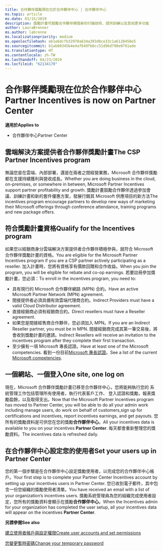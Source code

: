 ```yaml
---
title: 合作夥伴獎勵現在位於合作夥伴中心 | 合作夥伴中心
ms.topic: article
ms.date: 03/15/2019
description: 獎勵計畫可鼓勵合作夥伴開發新的行銷技術、提供訓練以及其他更多功能
author: LauraBrenner
ms.author: labrenne
ms.localizationpriority: medium
ms.openlocfilehash: eb1e6dcfb32970a634a393d8ce33c1a6128458e5
ms.sourcegitcommit: b1ab80345b4e4af649fb8cc51d96d798e0791ade
ms.translationtype: HT
ms.contentlocale: zh-TW
ms.lasthandoff: 04/23/2019
ms.locfileid: "62134170"
---
```

# <a name="partner-incentives-is-now-on-partner-center"></a><span data-ttu-id="e4f05-103">合作夥伴獎勵現在位於合作夥伴中心</span><span class="sxs-lookup"><span data-stu-id="e4f05-103">Partner Incentives is now on Partner Center</span></span> 

<span data-ttu-id="e4f05-104">**適用於**</span><span class="sxs-lookup"><span data-stu-id="e4f05-104">**Applies to**</span></span>

-  <span data-ttu-id="e4f05-105">合作夥伴中心</span><span class="sxs-lookup"><span data-stu-id="e4f05-105">Partner Center</span></span>

## <a name="the-csp-partner-incentives-program"></a><span data-ttu-id="e4f05-106">雲端解決方案提供者合作夥伴獎勵計畫</span><span class="sxs-lookup"><span data-stu-id="e4f05-106">The CSP Partner Incentives program</span></span>

<span data-ttu-id="e4f05-107">無論您是在雲端、內部部署，還是在兩者之間經營業務，Microsoft 合作夥伴獎勵都在支援持續獲利與營收成長。</span><span class="sxs-lookup"><span data-stu-id="e4f05-107">Whether you are doing business in the cloud, on-premises, or somewhere in between, Microsoft Partner Incentives support partner profitability and growth.</span></span> <span data-ttu-id="e4f05-108">獎勵計畫鼓勵合作夥伴透過參加會議、訓練計畫和新的套件優惠方案，發展行銷其 Microsoft 供應項目的新方法</span><span class="sxs-lookup"><span data-stu-id="e4f05-108">The incentives program encourage partners to develop new ways of marketing their Microsoft offerings through conference attendance, training programs and new package offers.</span></span> 

## <a name="qualify-for-the-incentives-program"></a><span data-ttu-id="e4f05-109">符合獎勵計畫資格</span><span class="sxs-lookup"><span data-stu-id="e4f05-109">Qualify for the Incentives program</span></span>

<span data-ttu-id="e4f05-110">如果您以經銷商身分雲端解決方案提供者合作夥伴積極參與，就符合 Microsoft 合作夥伴獎勵計畫的資格。</span><span class="sxs-lookup"><span data-stu-id="e4f05-110">You are eligible for the Microsoft Partner Incentives program if you are a CSP partner actively participating as a reseller.</span></span>
<span data-ttu-id="e4f05-111">加入計畫時，您將有資格享有價款回贈和合作收益。</span><span class="sxs-lookup"><span data-stu-id="e4f05-111">When you join the program, you will be eligible for rebate and co-op earnings.</span></span> <span data-ttu-id="e4f05-112">若要註冊參加獎勵計畫，您必須：</span><span class="sxs-lookup"><span data-stu-id="e4f05-112">To enroll in the incentives program, you need to:</span></span> 
- <span data-ttu-id="e4f05-113">具有現行的 Microsoft 合作夥伴網路 (MPN) 合約。</span><span class="sxs-lookup"><span data-stu-id="e4f05-113">Have an active Microsoft Partner Network (MPN) agreement.</span></span>  
- <span data-ttu-id="e4f05-114">間接提供者必須具備有效雲端代理商合約。</span><span class="sxs-lookup"><span data-stu-id="e4f05-114">Indirect Providers must have a valid Cloud Distributor agreement.</span></span>
- <span data-ttu-id="e4f05-115">直接經銷商必須有經銷商合約。</span><span class="sxs-lookup"><span data-stu-id="e4f05-115">Direct resellers must have a Reseller agreement.</span></span>
- <span data-ttu-id="e4f05-116">如果您是間接經售商合作夥伴，您必須加入 MPN。</span><span class="sxs-lookup"><span data-stu-id="e4f05-116">If you are an Indirect Reseller partner, you must be in MPN.</span></span> <span data-ttu-id="e4f05-117">間接經銷商完成其第一筆交易後，將會收到獎勵計畫的邀請。</span><span class="sxs-lookup"><span data-stu-id="e4f05-117">Indirect Resellers will receive an invitation to the incentives program after they complete their first transaction.</span></span> 
- <span data-ttu-id="e4f05-118">至少擁有一項 Microsoft 專長認證。</span><span class="sxs-lookup"><span data-stu-id="e4f05-118">Have at least one of the Microsoft competencies.</span></span> <span data-ttu-id="e4f05-119">看到一份目前[Microsoft 專長認證](competencies.md)。</span><span class="sxs-lookup"><span data-stu-id="e4f05-119">See a list of the current [Microsoft competencies](competencies.md).</span></span>

## <a name="one-site-one-log-on"></a><span data-ttu-id="e4f05-120">一個網站、一個登入</span><span class="sxs-lookup"><span data-stu-id="e4f05-120">One site, one log on</span></span>

<span data-ttu-id="e4f05-121">現在，Microsoft 合作夥伴獎勵計畫已移至合作夥伴中心，您將能夠執行您的 系統管理工作包括管理所有使用者，執行代表客戶工作、 登入認證和獎勵，報表獎勵盈餘，以及取得支出。</span><span class="sxs-lookup"><span data-stu-id="e4f05-121">Now that the Microsoft Partner Incentives program has moved to Partner Center, you will be able to do all your admin work including manage users, do work on behalf of customers,sign up for certifications and incentives, report incentives earnings, and get payouts.</span></span> <span data-ttu-id="e4f05-122">您所有的獎勵資料是可供您在您的獎勵**合作夥伴中心**。</span><span class="sxs-lookup"><span data-stu-id="e4f05-122">All your incentives data is available to you on your incentives **Partner Center**.</span></span> <span data-ttu-id="e4f05-123">每天都會重新整理您的獎勵資料。</span><span class="sxs-lookup"><span data-stu-id="e4f05-123">The incentives data is refreshed daily.</span></span>
 
## <a name="set-your-users-up-in-partner-center"></a><span data-ttu-id="e4f05-124">在合作夥伴中心設定您的使用者</span><span class="sxs-lookup"><span data-stu-id="e4f05-124">Set your users up in Partner Center</span></span>
 
<span data-ttu-id="e4f05-125">您的第一個步驟是在合作夥伴中心設定獎勵使用者，以完成您的合作夥伴中心帳戶。</span><span class="sxs-lookup"><span data-stu-id="e4f05-125">Your first step is to complete your Partner Center Incentives account by setting up your incentives users in Partner Center.</span></span> <span data-ttu-id="e4f05-126">您已收到電子郵件，其中包含一份您組織的獎勵使用者清單。</span><span class="sxs-lookup"><span data-stu-id="e4f05-126">You have received an email with a list of your organization’s incentives users.</span></span> <span data-ttu-id="e4f05-127">獎勵系統管理員為您的組織完成使用者設定，您所有的獎勵資料會顯示在獎勵**合作夥伴中心**。</span><span class="sxs-lookup"><span data-stu-id="e4f05-127">When the Incentives admin for your organization has completed the user setup, all your incentives data will appear on the incentives **Partner Center**.</span></span>

<span data-ttu-id="e4f05-128">**另請參閱**</span><span class="sxs-lookup"><span data-stu-id="e4f05-128">**See also**</span></span>

[<span data-ttu-id="e4f05-129">建立使用者帳戶與設定權限</span><span class="sxs-lookup"><span data-stu-id="e4f05-129">Create user accounts and set permissions</span></span>](create-user-accounts-and-set-permissions.md)

[<span data-ttu-id="e4f05-130">您變更暫時密碼</span><span class="sxs-lookup"><span data-stu-id="e4f05-130">Change your temporary password</span></span>](change-your-temporary-password.md)

